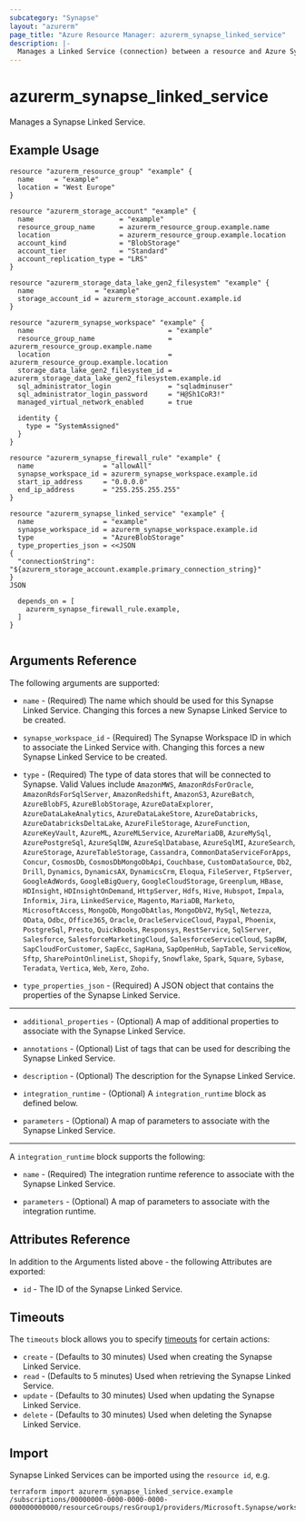 ```yaml
---
subcategory: "Synapse"
layout: "azurerm"
page_title: "Azure Resource Manager: azurerm_synapse_linked_service"
description: |-
  Manages a Linked Service (connection) between a resource and Azure Synapse. This is a generic resource that supports all different Linked Service Types.
---
```


# azurerm_synapse_linked_service

Manages a Synapse Linked Service.

## Example Usage

```hcl
resource "azurerm_resource_group" "example" {
  name     = "example"
  location = "West Europe"
}

resource "azurerm_storage_account" "example" {
  name                     = "example"
  resource_group_name      = azurerm_resource_group.example.name
  location                 = azurerm_resource_group.example.location
  account_kind             = "BlobStorage"
  account_tier             = "Standard"
  account_replication_type = "LRS"
}

resource "azurerm_storage_data_lake_gen2_filesystem" "example" {
  name               = "example"
  storage_account_id = azurerm_storage_account.example.id
}

resource "azurerm_synapse_workspace" "example" {
  name                                 = "example"
  resource_group_name                  = azurerm_resource_group.example.name
  location                             = azurerm_resource_group.example.location
  storage_data_lake_gen2_filesystem_id = azurerm_storage_data_lake_gen2_filesystem.example.id
  sql_administrator_login              = "sqladminuser"
  sql_administrator_login_password     = "H@Sh1CoR3!"
  managed_virtual_network_enabled      = true

  identity {
    type = "SystemAssigned"
  }
}

resource "azurerm_synapse_firewall_rule" "example" {
  name                 = "allowAll"
  synapse_workspace_id = azurerm_synapse_workspace.example.id
  start_ip_address     = "0.0.0.0"
  end_ip_address       = "255.255.255.255"
}

resource "azurerm_synapse_linked_service" "example" {
  name                 = "example"
  synapse_workspace_id = azurerm_synapse_workspace.example.id
  type                 = "AzureBlobStorage"
  type_properties_json = <<JSON
{
  "connectionString": "${azurerm_storage_account.example.primary_connection_string}"
}
JSON

  depends_on = [
    azurerm_synapse_firewall_rule.example,
  ]
}


```

## Arguments Reference

The following arguments are supported:

* `name` - (Required) The name which should be used for this Synapse Linked Service. Changing this forces a new Synapse Linked Service to be created.

* `synapse_workspace_id` - (Required) The Synapse Workspace ID in which to associate the Linked Service with. Changing this forces a new Synapse Linked Service to be created.

* `type` - (Required) The type of data stores that will be connected to Synapse. Valid Values include `AmazonMWS`, `AmazonRdsForOracle`, `AmazonRdsForSqlServer`, `AmazonRedshift`, `AmazonS3`, `AzureBatch`,
`AzureBlobFS`, `AzureBlobStorage`, `AzureDataExplorer`, `AzureDataLakeAnalytics`, `AzureDataLakeStore`, `AzureDatabricks`, `AzureDatabricksDeltaLake`, `AzureFileStorage`, `AzureFunction`,
`AzureKeyVault`, `AzureML`, `AzureMLService`, `AzureMariaDB`, `AzureMySql`, `AzurePostgreSql`, `AzureSqlDW`, `AzureSqlDatabase`, `AzureSqlMI`, `AzureSearch`, `AzureStorage`,
`AzureTableStorage`, `Cassandra`, `CommonDataServiceForApps`, `Concur`, `CosmosDb`, `CosmosDbMongoDbApi`, `Couchbase`, `CustomDataSource`, `Db2`, `Drill`, 
`Dynamics`, `DynamicsAX`, `DynamicsCrm`, `Eloqua`, `FileServer`, `FtpServer`, `GoogleAdWords`, `GoogleBigQuery`, `GoogleCloudStorage`, `Greenplum`, `HBase`, `HDInsight`,
`HDInsightOnDemand`, `HttpServer`, `Hdfs`, `Hive`, `Hubspot`, `Impala`, `Informix`, `Jira`, `LinkedService`, `Magento`, `MariaDB`, `Marketo`, `MicrosoftAccess`, `MongoDb`,
`MongoDbAtlas`, `MongoDbV2`, `MySql`, `Netezza`, `OData`, `Odbc`, `Office365`, `Oracle`, `OracleServiceCloud`, `Paypal`, `Phoenix`, `PostgreSql`, `Presto`, `QuickBooks`, 
`Responsys`, `RestService`, `SqlServer`, `Salesforce`, `SalesforceMarketingCloud`, `SalesforceServiceCloud`, `SapBW`, `SapCloudForCustomer`, `SapEcc`, `SapHana`, `SapOpenHub`,
`SapTable`, `ServiceNow`, `Sftp`, `SharePointOnlineList`, `Shopify`, `Snowflake`, `Spark`, `Square`, `Sybase`, `Teradata`, `Vertica`, `Web`, `Xero`, `Zoho`.

* `type_properties_json` - (Required) A JSON object that contains the properties of the Synapse Linked Service.

---

* `additional_properties` - (Optional) A map of additional properties to associate with the Synapse Linked Service.

* `annotations` - (Optional) List of tags that can be used for describing the Synapse Linked Service.

* `description` - (Optional) The description for the Synapse Linked Service.

* `integration_runtime` - (Optional) A `integration_runtime` block as defined below.

* `parameters` - (Optional) A map of parameters to associate with the Synapse Linked Service.

---

A `integration_runtime` block supports the following:

* `name` - (Required) The integration runtime reference to associate with the Synapse Linked Service.

* `parameters` - (Optional) A map of parameters to associate with the integration runtime.

## Attributes Reference

In addition to the Arguments listed above - the following Attributes are exported:

* `id` - The ID of the Synapse Linked Service.

## Timeouts

The `timeouts` block allows you to specify [timeouts](https://www.terraform.io/language/resources/syntax#operation-timeouts) for certain actions:

* `create` - (Defaults to 30 minutes) Used when creating the Synapse Linked Service.
* `read` - (Defaults to 5 minutes) Used when retrieving the Synapse Linked Service.
* `update` - (Defaults to 30 minutes) Used when updating the Synapse Linked Service.
* `delete` - (Defaults to 30 minutes) Used when deleting the Synapse Linked Service.

## Import

Synapse Linked Services can be imported using the `resource id`, e.g.

```shell
terraform import azurerm_synapse_linked_service.example /subscriptions/00000000-0000-0000-0000-000000000000/resourceGroups/resGroup1/providers/Microsoft.Synapse/workspaces/workspace1/linkedServices/linkedservice1
```
